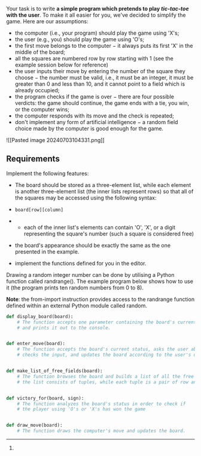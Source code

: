 
Your task is to write **a simple program which pretends to play _tic-tac-toe_ with the user**. To make it all easier for you, we've decided to simplify the game. Here are our assumptions:

- the computer (i.e., your program) should play the game using 'X's;
- the user (e.g., you) should play the game using 'O's;
- the first move belongs to the computer − it always puts its first 'X' in the middle of the board;
- all the squares are numbered row by row starting with 1 (see the example session below for reference)
- the user inputs their move by entering the number of the square they choose − the number must be valid, i.e., it must be an integer, it must be greater than 0 and less than 10, and it cannot point to a field which is already occupied;
- the program checks if the game is over − there are four possible verdicts: the game should continue, the game ends with a tie, you win, or the computer wins;
- the computer responds with its move and the check is repeated;
- don't implement any form of artificial intelligence − a random field choice made by the computer is good enough for the game.

![[Pasted image 20240703104331.png]]

## Requirements

Implement the following features:

- The board should be stored as a three-element list, while each element is another three-element list (the inner lists represent rows) so that all of the squares may be accessed using the following syntax:

- `board[row][column]`

- - each of the inner list's elements can contain 'O', 'X', or a digit representing the square's number (such a square is considered free)
- the board's appearance should be exactly the same as the one presented in the example.
- implement the functions defined for you in the editor.

  
Drawing a random integer number can be done by utilising a Python function called randrange(). The example program below shows how to use it (the program prints ten random numbers from 0 to 8).

**Note**: the from-import instruction provides access to the randrange function defined within an external Python module called random.

```python 
def display_board(board):
    # The function accepts one parameter containing the board's current status
    # and prints it out to the console.


def enter_move(board):
    # The function accepts the board's current status, asks the user about their move, 
    # checks the input, and updates the board according to the user's decision.


def make_list_of_free_fields(board):
    # The function browses the board and builds a list of all the free squares; 
    # the list consists of tuples, while each tuple is a pair of row and column numbers.


def victory_for(board, sign):
    # The function analyzes the board's status in order to check if 
    # the player using 'O's or 'X's has won the game


def draw_move(board):
    # The function draws the computer's move and updates the board.
```

---

1.
```python

```

